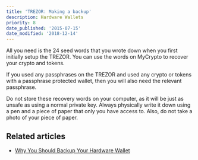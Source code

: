 ```yaml
---
title: 'TREZOR: Making a backup'
description: Hardware Wallets
priority: 8
date_published: '2015-07-15'
date_modified: '2018-12-14'
---
```


All you need is the 24 seed words that you wrote down when you first initially setup the TREZOR. You can use the words on MyCrypto to recover your crypto and tokens.

If you used any passphrases on the TREZOR and used any crypto or tokens with a passphrase protected wallet, then you will also need the relevant passphrase.

Do not store these recovery words on your computer, as it will be just as unsafe as using a normal private key. Always physically write it down using a pen and a piece of paper that only you have access to. Also, do not take a photo of your piece of paper.

## Related articles

* [Why You Should Backup Your Hardware Wallet](https://support.mycrypto.com/hardware-wallets/why-you-should-backup-your-hardware-wallet.html)
